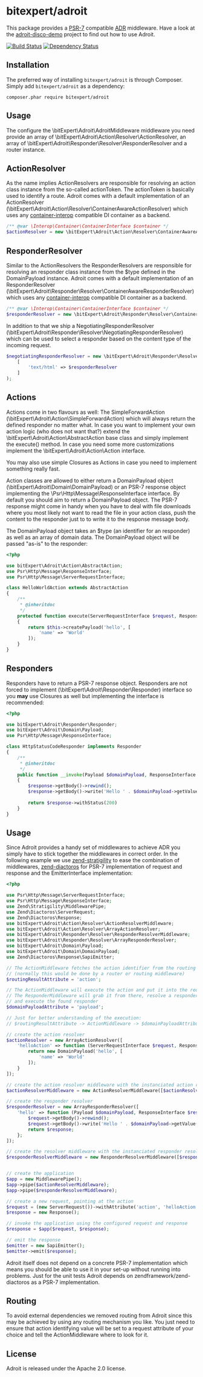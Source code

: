 # bitexpert/adroit
This package provides a [PSR-7](http://www.php-fig.org/psr/psr-7/) compatible [ADR](http://pmjones.io/adr/) middleware. 
Have a look at the [adroit-disco-demo](https://github.com/bitExpert/adroit-disco-demo) project to find out how to use
Adroit.

[![Build Status](https://travis-ci.org/bitExpert/adroit.svg?branch=master)](https://travis-ci.org/bitExpert/adroit)
[![Dependency Status](https://www.versioneye.com/php/bitexpert:adroit/dev-master/badge.svg)](https://www.versioneye.com/php/bitexpert:adroit/dev-master)


Installation
------------

The preferred way of installing `bitexpert/adroit` is through Composer. Simply add `bitexpert/adroit` as a dependency:

```
composer.phar require bitexpert/adroit
```

Usage
-----

The configure the \bitExpert\Adroit\AdroitMiddleware middleware you need provide an array of 
\bitExpert\Adroit\Action\Resolver\ActionResolver, an array of \bitExpert\Adroit\Responder\Resolver\ResponderResolver and
a router instance.

ActionResolver
--------------

As the name implies ActionResolvers are responsible for resolving an action class instance from the so-called actionToken.
The actionToken is basically used to identify a route. Adroit comes with a default implementation of an ActionResolver 
(\bitExpert\Adroit\Action\Resolver\ContainerAwareActionResolver) which uses any 
[container-interop](https://github.com/container-interop/container-interop) compatible DI container as a backend.

```php
/** @var \Interop\Container\ContainerInterface $container */
$actionResolver = new \bitExpert\Adroit\Action\Resolver\ContainerAwareActionResolver($container);
```

ResponderResolver
-----------------

Similar to the ActionResolvers the ResponderResolvers are responsible for resolving an responder class instance from the
$type defined in the DomainPayload instance. Adroit comes with a default implementation of an ResponderResolver 
(\bitExpert\Adroit\Responder\Resolver\ContainerAwareResponderResolver) which uses any 
[container-interop](https://github.com/container-interop/container-interop) compatible DI container as a backend.

```php
/** @var \Interop\Container\ContainerInterface $container */
$responderResolver = new \bitExpert\Adroit\Responder\Resolver\ContainerAwareResponderResolver($container);
```

In addition to that we ship a NegotiatingResponderResolver (\bitExpert\Adroit\Responder\Resolver\NegotiatingResponderResolver)
which can be used to select a responder based on the content type of the incoming request.

```php
$negotiatingResponderResolver = new \bitExpert\Adroit\Responder\Resolver\NegotiatingResponderResolver(
    [
        'text/html' => $responderResolver
    ]
);
```



Actions
-------

Actions come in two flavours as well: The SimpleForwardAction (\bitExpert\Adroit\Action\SimpleForwardAction) which will
always return the defined responder no matter what. In case you want to implement your own action logic (who does not 
want that?) extend the \bitExpert\Adroit\Action\AbstractAction base class and simply implement the execute() method. In
case you need some more customizations implement the \bitExpert\Adroit\Action\Action interface.

You may also use simple Closures as Actions in case you need to implement something really fast.

Action classes are allowed to either return a DomainPayload object (\bitExpert\Adroit\Domain\DomainPayload) or an PSR-7
response object implementing the \Psr\Http\Message\ResponseInterface interface. By default you should aim to return a 
DomainPayload object. The PSR-7 response might come in handy when you have to deal with file downloads where you most 
likely not want to read the file in your action class, push the content to the responder just to to write it to the response
message body.

The DomainPayload object takes an $type (an identifier for an responder) as well as an array of domain data. The 
DomainPayload object will be passed "as-is" to the responder:

```php
<?php 

use bitExpert\Adroit\Action\AbstractAction;
use Psr\Http\Message\ResponseInterface;
use Psr\Http\Message\ServerRequestInterface;

class HelloWorldAction extends AbstractAction 
{
    /**
     * @inheritdoc
     */
    protected function execute(ServerRequestInterface $request, ResponseInterface $response)
    {
        return $this->createPayload('hello', [
            'name' => 'World'
        ]);
    }
}

```

Responders
----------

Responders have to return a PSR-7 response object. Responders are not forced to implement (\bitExpert\Adroit\Responder\Responder)
interface so you **may** use Closures as well but implementing the interface is recommended:

```php
<?php 

use bitExpert\Adroit\Responder\Responder;
use bitExpert\Adroit\Domain\Payload;
use Psr\Http\Message\ResponseInterface;

class HttpStatusCodeResponder implements Responder 
{
    /**
     * @inheritdoc
     */
    public function __invoke(Payload $domainPayload, ResponseInterface $response)
    {
        $response->getBody()->rewind();
        $response->getBody()->write('Hello ' . $domainPayload->getValue('name'));
        
        return $response->withStatus(200)
    }
}

```

Usage
-----

Since Adroit provides a handy set of middlewares to achieve ADR you simply have to stick together the middlewares in correct order. 
In the following example we use [zend-stratigility](https://github.com/zendframework/zend-stratigility) to ease the combination
of middlewares, [zend-diactoros](https://github.com/zendframework/zend-diactoros) for PSR-7 implementation of request and 
response and the EmitterInterface implementation:

```php
<?php 

use Psr\Http\Message\ServerRequestInterface;
use Psr\Http\Message\ResponseInterface;
use Zend\Stratigility\MiddlewarePipe;
use Zend\Diactoros\ServerRequest;
use Zend\Diactoros\Response;
use bitExpert\Adroit\Action\Resolver\ActionResolverMiddleware;
use bitExpert\Adroit\Action\Resolver\ArrayActionResolver;
use bitExpert\Adroit\Responder\Resolver\ResponderResolverMiddleware;
use bitExpert\Adroit\Responder\Resolver\ArrayResponderResolver;
use bitExpert\Adroit\Domain\Payload;
use bitExpert\Adroit\Domain\DomainPayload;
use Zend\Diactoros\Response\SapiEmitter;

// The ActionMiddleware fetches the action identifier from the routing result attribute which we set here manually
// (normally this would be done by a router or routing middleware) 
$routingResultAttribute = 'action';

// The ActionMiddleware will execute the action and put it into the requestAttribute 
// The ResponderMiddleware will grab it from there, resolve a responder according to the domainloadtype,
// and execute the found responder
$domainPayloadAttribute = 'payload';

// Just for better understanding of the execution:
// $routingResultAttribute -> ActionMiddleware -> $domainPayloadAttribute -> ResponderMiddleware -> $response

// create the action resolver
$actionResolver = new ArrayActionResolver([
    'helloAction' => function (ServerRequestInterface $request, ResponseInterface $response) {
        return new DomainPayload('hello', [
            'name' => 'World'
        ]);
    }
]);

// create the action resolver middleware with the instanciated action resolver
$actionResolverMiddleware = new ActionResolverMiddleware([$actionResolver], $routingResultAttribute, $domainPayloadAttribute);

// create the responder resolver
$responderResolver = new ArrayResponderResolver([
    'hello' => function (Payload $domainPayload, ResponseInterface $response) {
        $request->getBody()->rewind();
        $request->getBody()->write('Hello ' . $domainPayload->getValue('name'));
        return $response;
    };
]);

// create the resolver middleware with the instanciated responder resolver
$responderResolverMiddleware = new ResponderResolverMiddleware([$responderResolver], $domainPayloadAttribute);


// create the application
$app = new MiddlewarePipe();
$app->pipe($actionResolverMiddleware);
$app->pipe($responderResolverMiddleware);

// create a new request, pointing at the action
$request = (new ServerRequest())->withAttribute('action', 'helloAction');
$response = new Response();

// invoke the application using the configured request and response
$response = $app($request, $response);

// emit the response
$emitter = new SapiEmitter();
$emitter->emit($response);

```

Adroit itself does not depend on a concrete PSR-7 implementation which means you should be able to use it in your set-up
without running into problems. Just for the unit tests Adroit depends on zendframework/zend-diactoros as a PSR-7 implementation.

Routing
-------
To avoid external dependencies we removed routing from Adroit since this may be achieved by using any routing mechanism you like.
You just need to ensure that action identifying value will be set to a request attribute of your choice and tell the
ActionMiddleware where to look for it.

License
-------

Adroit is released under the Apache 2.0 license.
